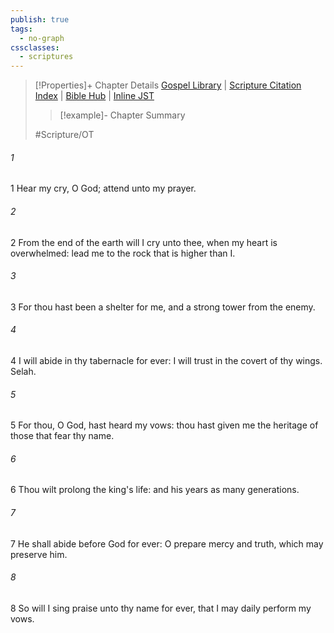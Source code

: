 ```yaml
---
publish: true
tags:
  - no-graph
cssclasses:
  - scriptures
---
```

>[!Properties]+ Chapter Details
>[Gospel Library](https://churchofjesuschrist.org/study/scriptures/ot/ps/61?lang=eng)    |    [Scripture Citation Index](https://scriptures.byu.edu/#0773d::c0773d)    |    [Bible Hub](https://biblehub.com/psalms/61.htm)    |    [Inline JST](https://scripturetoolbox.com/html/ic/Psalms/61.html)
>>[!example]- Chapter Summary
>> 
> 
>
>#Scripture/OT
###### 1
1 Hear my cry, O God; attend unto my prayer.
###### 2
2 From the end of the earth will I cry unto thee, when my heart is overwhelmed: lead me to the rock that is higher than I.
###### 3
3 For thou hast been a shelter for me, and a strong tower from the enemy.
###### 4
4 I will abide in thy tabernacle for ever: I will trust in the covert of thy wings. Selah.
###### 5
5 For thou, O God, hast heard my vows: thou hast given me the heritage of those that fear thy name.
###### 6
6 Thou wilt prolong the king's life: and his years as many generations.
###### 7
7 He shall abide before God for ever: O prepare mercy and truth, which may preserve him.
###### 8
8 So will I sing praise unto thy name for ever, that I may daily perform my vows.
